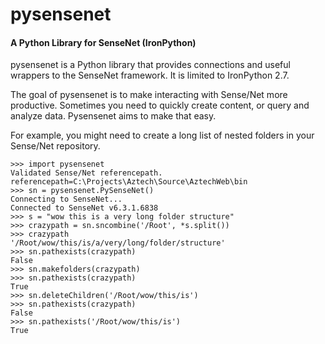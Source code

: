 # pysensenet
#### A Python Library for SenseNet (IronPython)

pysensenet is a Python library that provides connections and useful wrappers to the SenseNet framework. It is limited to IronPython 2.7.

The goal of pysensenet is to make interacting with Sense/Net more productive. Sometimes you need to quickly create content, or query and analyze data. Pysensenet aims to make that easy.

For example, you might need to create a long list of nested folders in your Sense/Net repository.

```
>>> import pysensenet
Validated Sense/Net referencepath.
referencepath=C:\Projects\Aztech\Source\AztechWeb\bin
>>> sn = pysensenet.PySenseNet()
Connecting to SenseNet...
Connected to SenseNet v6.3.1.6838
>>> s = "wow this is a very long folder structure"
>>> crazypath = sn.sncombine('/Root', *s.split())
>>> crazypath
'/Root/wow/this/is/a/very/long/folder/structure'
>>> sn.pathexists(crazypath)
False
>>> sn.makefolders(crazypath)
>>> sn.pathexists(crazypath)
True
>>> sn.deleteChildren('/Root/wow/this/is')
>>> sn.pathexists(crazypath)
False
>>> sn.pathexists('/Root/wow/this/is')
True
```
